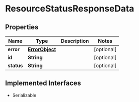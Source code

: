 

# ResourceStatusResponseData


## Properties

Name | Type | Description | Notes
------------ | ------------- | ------------- | -------------
**error** | [**ErrorObject**](ErrorObject.md) |  |  [optional]
**id** | **String** |  |  [optional]
**status** | **String** |  |  [optional]


## Implemented Interfaces

* Serializable


